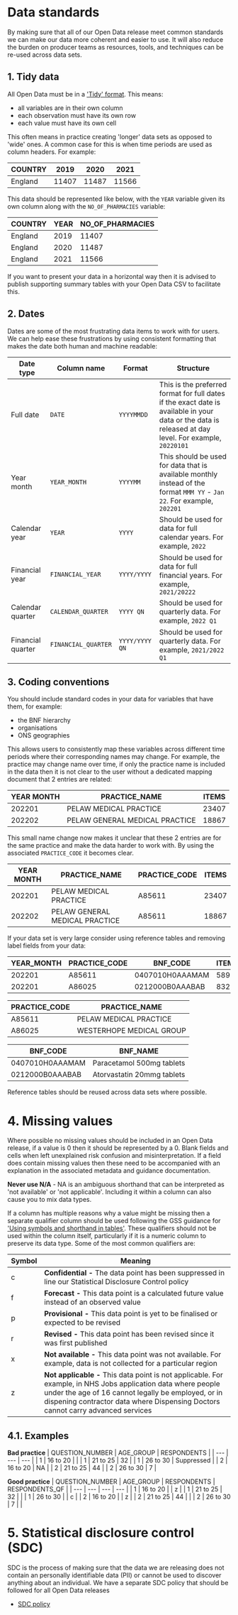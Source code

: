 # Data standards
By making sure that all of our Open Data release meet common standards we can make our data more coherent and easier to use. It will also reduce the burden on producer teams as resources, tools, and techniques can be re-used across data sets.

## 1. Tidy data
All Open Data must be in a ['Tidy' format](https://vita.had.co.nz/papers/tidy-data.pdf). This means:

* all variables are in their own column
* each observation must have its own row
* each value must have its own cell

This often means in practice creating 'longer' data sets as opposed to 'wide' ones. A common case for this is when time periods are used as column headers. For example:

| COUNTRY | 2019 | 2020 | 2021 |
| --- | --- | --- | --- |
| England | 11407 | 11487 | 11566 |

This data should be represented like below, with the `YEAR` variable given its own column along with the `NO_OF_PHARMACIES` variable:

| COUNTRY | YEAR | NO_OF_PHARMACIES |
| --- | --- | --- |
| England | 2019 | 11407 |
| England | 2020 | 11487 |
| England | 2021 | 11566 |

If you want to present your data in a horizontal way then it is advised to publish supporting summary tables with your Open Data CSV to facilitate this.

## 2. Dates
Dates are some of the most frustrating data items to work with for users. We can help ease these frustrations by using consistent formatting that makes the date both human and machine readable:

| Date type | Column name | Format | Structure |
| --- | --- | --- | --- |
| Full date | `DATE` | `YYYYMMDD` | This is the preferred format for full dates if the exact date is available in your data or the data is released at day level. For example, `20220101` |
| Year month | `YEAR_MONTH` | `YYYYMM` | This should be used for data that is available monthly instead of the format `MMM YY` - `Jan 22`. For example, `202201` |
| Calendar year | `YEAR` | `YYYY` | Should be used for data for full calendar years. For example, `2022` |
| Financial year | `FINANCIAL_YEAR` | `YYYY/YYYY` | Should be used for data for full financial years. For example, `2021/20222` |
| Calendar quarter | `CALENDAR_QUARTER` | `YYYY QN` | Should be used for quarterly data. For example, `2022 Q1` |
| Financial quarter | `FINANCIAL_QUARTER` | `YYYY/YYYY QN`|  Should be used for quarterly data. For example, `2021/2022 Q1` | 

## 3. Coding conventions
You should include standard codes in your data for variables that have them, for example:

* the BNF hierarchy
* organisations
* ONS geographies

This allows users to consistently map these variables across different time periods where their corresponding names may change. For example, the practice may change name over time, if only the practice name is included in the data then it is not clear to the user without a dedicated mapping document that 2 entries are related:

| YEAR MONTH | PRACTICE_NAME | ITEMS |
| --- | --- | --- |
| 202201 | PELAW MEDICAL PRACTICE | 23407 |
| 202202 | PELAW GENERAL MEDICAL PRACTICE | 18867 |

This small name change now makes it unclear that these 2 entries are for the same practice and make the data harder to work with. By using the associated `PRACTICE_CODE` it becomes clear.

| YEAR MONTH | PRACTICE_NAME | PRACTICE_CODE | ITEMS |
| --- | --- | --- | --- |
| 202201 | PELAW MEDICAL PRACTICE | A85611 | 23407 |
| 202202 | PELAW GENERAL MEDICAL PRACTICE | A85611 | 18867 |

If your data set is very large consider using reference tables and removing label fields from your data:

| YEAR_MONTH | PRACTICE_CODE | BNF_CODE | ITEMS |
| --- | --- | --- | --- |
| 202201 | A85611 | 0407010H0AAAMAM | 589 |
| 202201 | A86025 | 0212000B0AAABAB | 832 |

|PRACTICE_CODE | PRACTICE_NAME |
| --- | --- |
| A85611 | PELAW MEDICAL PRACTICE |
| A86025 | WESTERHOPE MEDICAL GROUP |

|BNF_CODE | BNF_NAME |
| --- | --- |
| 0407010H0AAAMAM | Paracetamol 500mg tablets |
| 0212000B0AAABAB | Atorvastatin 20mmg tablets |

Reference tables should be reused across data sets where possible.

# 4. Missing values
Where possible no missing values should be included in an Open Data release, if a value is 0 then it should be represented by a 0. Blank fields and cells when left unexplained risk confusion and misinterpretation. If a field does contain missing values then these need to be accompanied with an explanation in the associated metadata and guidance documentation. 

**Never use N/A** - NA is an ambiguous shorthand that can be interpreted as 'not available' or 'not applicable'. Including it within a column can also cause you to mix data types.

If a column has multiple reasons why a value might be missing then a separate qualifier column should be used following the GSS guidance for ['Using symbols and shorthand in tables'](https://analysisfunction.civilservice.gov.uk/policy-store/symbols-in-tables-definitions-and-help/). These qualifiers should not be used within the column itself, particularly if it is a numeric column to preserve its data type. Some of the most common qualifiers are:

| Symbol | Meaning |
| --- | --- |
| c | **Confidential -** The data point has been suppressed in line our Statistical Disclosure Control policy |
| f | **Forecast -** This data point is a calculated future value instead of an observed value |
| p | **Provisional -** This data point is yet to be finalised or expected to be revised |
| r | **Revised -** This data point has been revised since it was first published |
| x | **Not available -** This data point was not available. For example, data is not collected for a particular region |
| z | **Not applicable -** This data point is not applicable. For example, in NHS Jobs application data where people under the age of 16 cannot legally be employed, or in dispening contractor data where Dispensing Doctors cannot carry advanced services |

## 4.1. Examples

**Bad practice**
| QUESTION_NUMBER | AGE_GROUP | RESPONDENTS |
| --- | --- | --- |
| 1 | 16 to 20 |  |
| 1 | 21 to 25 | 32 |
| 1 | 26 to 30 | Suppressed |
| 2 | 16 to 20 | NA |
| 2 | 21 to 25 | 44 |
| 2 | 26 to 30 | 7 |

**Good practice**
| QUESTION_NUMBER | AGE_GROUP | RESPONDENTS | RESPONDENTS_QF |
| --- | --- | --- | --- |
| 1 | 16 to 20 |  | z |
| 1 | 21 to 25 | 32 |  |
| 1 | 26 to 30 |  | c |
| 2 | 16 to 20 |  | z |
| 2 | 21 to 25 | 44 |  |
| 2 | 26 to 30 | 7 |  |

# 5. Statistical disclosure control (SDC)
SDC is the process of making sure that the data we are releasing does not contain an personally identifiable data (PII) or cannot be used to discover anything about an individual. We have a separate SDC policy that should be followed for all Open Data releases

* [SDC policy](https://www.nhsbsa.nhs.uk/policies-and-procedures)